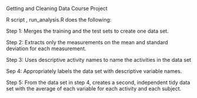 Getting and Cleaning Data
Course Project 

R script , run_analysis.R does the following:

Step 1:  Merges the training and the test sets to create one data set.

Step 2:  Extracts only the measurements on the mean and standard deviation for each measurement. 

Step 3: Uses descriptive activity names to name the activities in the data set

Sep 4:  Appropriately labels the data set with descriptive variable names. 

Step 5: From the data set in step 4, creates a second, independent tidy data set with the average of each variable  for each activity and each subject.

